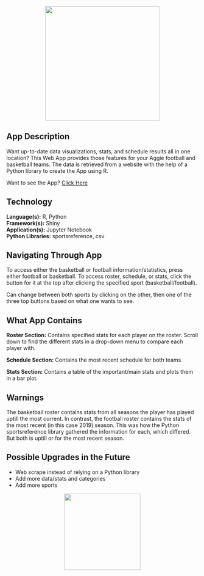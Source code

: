 <p align="center">
  <img src="https://upload.wikimedia.org/wikipedia/commons/e/ee/Texas_A%26M_University_logo.svg" length="200" width="300">
</p>

## App Description  
Want up-to-date data visualizations, stats, and schedule results all in one location? This 
Web App provides those features for your Aggie football and basketball teams. The data is 
retrieved from a website with the help of a Python library to create the App using R. 

Want to see the App? [Click Here](https://ashoksteelers12.shinyapps.io/TAMUSports/)

## Technology
**Language(s):** R, Python <br>
**Framework(s):** Shiny <br>
**Application(s):** Jupyter Notebook <br>
**Python Libraries:** sportsreference, csv <br>

## Navigating Through App
To access either the basketball or football information/statistics, press either football or basketball. 
To access roster, schedule, or stats, click the button for it at the top after clicking the specified sport 
(basketball/football). 

Can change between both sports by clicking on the other, then one of the three top buttons based on what 
one wants to see. 

## What App Contains
**Roster Section:** Contains specified stats for each player on the roster. Scroll down to find the different 
stats in a drop-down menu to compare each player with. 

**Schedule Section:** Contains the most recent schedule for both teams. 

**Stats Section:** Contains a table of the important/main stats and plots them in a bar plot. 

## Warnings
The basketball roster contains stats from all seasons the player has played uptill the 
most current. In contrast, the football roster contains the stats of the most recent (in this case 2019) season.
This was how the Python sportsreference library gathered the information for each, which differed. But both is 
uptill or for the most recent season.

## Possible Upgrades in the Future
- Web scrape instead of relying on a Python library
- Add more data/stats and categories
- Add more sports

<p align="center">
  <img src="https://clipartart.com/images/aggie-thumb-clipart-4.jpg" length="100" width="200">
</p>
